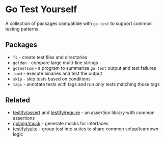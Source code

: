 # Go Test Yourself

A collection of packages compatible with `go test` to support common testing
patterns.

## Packages

* `fs` - create test files and directories
* `golden` - compare large multi-line strings
* `gotestsum` - a program to summarize `go test` output and test failures
* `icmd` - execute binaries and test the output
* `skip` - skip tests based on conditions
* `tags` - annotate tests with tags and run only tests matching those tags


## Related

* [testify/assert](https://godoc.org/github.com/stretchr/testify/assert) and 
  [testify/require](https://godoc.org/github.com/stretchr/testify/require) -
  an assertion library with common assertions
* [golang/mock](https://github.com/golang/mock) - generate mocks for interfaces
* [testify/suite](https://godoc.org/github.com/stretchr/testify/suite) - 
  group test into suites to share common setup/teardown logic
